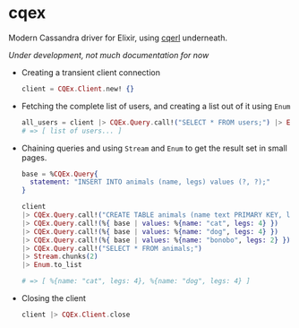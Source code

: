 # cqex
Modern Cassandra driver for Elixir, using [cqerl][1] underneath.

*Under development, not much documentation for now*


- Creating a transient client connection

  ```elixir
  client = CQEx.Client.new! {}
  ```

- Fetching the complete list of users, and creating a list out of it using `Enum`

  ```elixir
  all_users = client |> CQEx.Query.call!("SELECT * FROM users;") |> Enum.to_list
  # => [ list of users... ]
  ```

- Chaining queries and using `Stream` and `Enum` to get the result set in small pages.

  ```elixir
  base = %CQEx.Query{
    statement: "INSERT INTO animals (name, legs) values (?, ?);"
  }

  client
  |> CQEx.Query.call!("CREATE TABLE animals (name text PRIMARY KEY, legs tinyint);")
  |> CQEx.Query.call!(%{ base | values: %{name: "cat", legs: 4} })
  |> CQEx.Query.call!(%{ base | values: %{name: "dog", legs: 4} })
  |> CQEx.Query.call!(%{ base | values: %{name: "bonobo", legs: 2} })
  |> CQEx.Query.call!("SELECT * FROM animals;")
  |> Stream.chunks(2)
  |> Enum.to_list

  # => [ %{name: "cat", legs: 4}, %{name: "dog", legs: 4} ]
  ```

- Closing the client

  ```elixir
  client |> CQEx.Client.close
  ```

[1]: https://github.com/matehat/cqerl/
